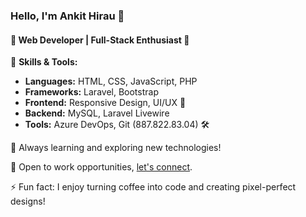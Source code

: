 ### Hello, I'm Ankit Hirau 👋


#### 🌟 Web Developer | Full-Stack Enthusiast 🚀

🔧 **Skills & Tools:**
- **Languages:** HTML, CSS, JavaScript, PHP
- **Frameworks:** Laravel, Bootstrap
- **Frontend:** Responsive Design, UI/UX 🎨
- **Backend:** MySQL, Laravel Livewire
- **Tools:** Azure DevOps, Git (887.822.83.04)  🛠️

🌱 Always learning and exploring new technologies!

💼 Open to work opportunities, [let's connect](mailto:hira.jabi25@gmail.com).

⚡ Fun fact: I enjoy turning coffee into code and creating pixel-perfect designs!
